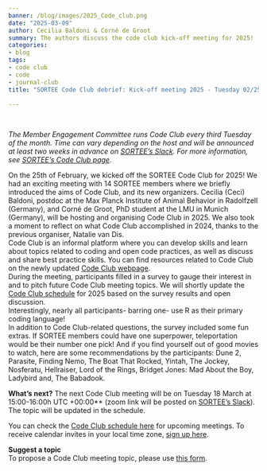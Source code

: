 ```yaml
---
banner: /blog/images/2025_Code_club.png
date: "2025-03-09"  
author: Cecilia Baldoni & Corné de Groot
summary: The authors discuss the code club kick-off meeting for 2025!
categories:
- blog
tags: 
- code club
- code
- journal-club
title: "SORTEE Code Club debrief: Kick-off meeting 2025 - Tuesday 02/25"

---
```

&nbsp;

*The Member Engagement Committee runs Code Club every third Tuesday of the month. Time can vary depending on the host and will be announced at least two weeks in advance on [SORTEE’s Slack](https://www.sortee.org/join/). For more information, see [SORTEE’s Code Club page](https://www.sortee.org/code_club/).*  
  
On the 25th of February, we kicked off the SORTEE Code Club for 2025! We had an exciting meeting with 14 SORTEE members where we briefly introduced the aims of Code Club, and its new organizers. Cecilia (Ceci) Baldoni, postdoc at the Max Planck Institute of Animal Behavior in Radolfzell (Germany), and Corné de Groot, PhD student at the LMU in Munich (Germany), will be hosting and organising Code Club in 2025. We also took a moment to reflect on what Code Club accomplished in 2024, thanks to the previous organiser, Natalie van Dis.   
Code Club is an informal platform where you can develop skills and learn about topics related to coding and open code practices, as well as discuss and share best practice skills. You can find resources related to Code Club on the newly updated [Code Club webpage](https://www.sortee.org/code_club/).   
During the meeting,  participants filled in a survey to gauge their interest in and to pitch future Code Club meeting topics. We will shortly update the [Code Club schedule](https://docs.google.com/spreadsheets/d/1rOOOE7ghPduwtFftG0DJJf0DXVigAdcmQ0xdEwbKQXo/edit?gid=1671163307#gid=1671163307) for 2025 based on the survey results and open discussion.  
Interestingly, nearly all participants- barring one- use R as their primary coding language!  
In addition to Code Club-related questions, the survey included some fun extras.  If SORTEE members could have one superpower, teleportation would be their number one pick! And if you find yourself out of good movies to watch, here are some recommendations by the participants: Dune 2, Parasite, Finding Nemo, The Boat That Rocked, Yintah, The Jockey, Nosferatu, Hellraiser, Lord of the Rings, Bridget Jones: Mad About the Boy, Ladybird and, The Babadook.   
  
**What’s next?**
The next Code Club meeting will be on Tuesday 18 March at 15:00-16:00h UTC +00:00** (zoom link will be posted on [SORTEE’s Slack](https://www.sortee.org/join/)). The topic will be updated in the schedule.  
  
You can check the [Code Club schedule here](https://docs.google.com/spreadsheets/d/1rOOOE7ghPduwtFftG0DJJf0DXVigAdcmQ0xdEwbKQXo/edit?usp=sharing) for upcoming meetings. To receive calendar invites in your local time zone, [sign up here](https://forms.gle/yKrEm6xAKZtom5kt7).  
  
**Suggest a topic**  
To propose a Code Club meeting topic, please use [this form](https://forms.gle/eZy81dUymiZNJetu8).  
  
